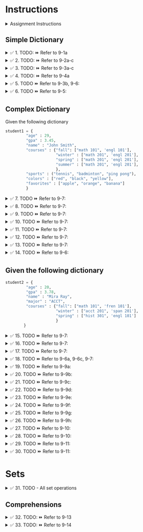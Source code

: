 # Instructions


<details>
  <summary>
    Assignment Instructions
  </summary>

- In replit under bonuses folder -> Create a file named exam2bonus6.py
- In that file, create a function called all_todos() - use pass keyword in the function body for now
- Create a function for each todo for example TODO 1 will be in todo1()
- Call todo1() in all_todos() after the pass keyword
- Import the bonuses/exam2bonus6 module in main. Call all_todos() in main.py
- As you complete each todo, comment out the function call to that todo
- You may use the default print statement or suchi_print
</details>


## Simple Dictionary

<details>
  <summary>
    ✅ 1. TODO: ⏩ Refer to 9-1a
  </summary>

  Create an empty dictionary and print it
</details>


<details>
  <summary>
    ✅ 2. TODO: ⏩ Refer to 9-2a-c
  </summary>

  Create a dictionary with following values using all the three methods and print it

  code -> "101"  
  title -> "Twilight"  
  price -> 25.99  
  copies -> 5
</details>


<details>
  <summary>
    ✅ 3. TODO: ⏩ Refer to 9-3a-c
  </summary>

  In the above created dictionary, find the value using the user input key, without raising an exception 

  ```python
  # 3. @TODO3a-c: Access dictionary values given the key
  key = input("Enter the key to access value: ")

  # a. Using exception handling


  # b. Using IF statement


  # c. Using the method

  ```
</details>


<details>
  <summary>
    ✅ 4. TODO: ⏩ Refer to 9-4a
  </summary>
  Change the book title to - Eclipse
</details>


<details>
  <summary>
    ✅ 5. TODO ⏩ Refer to 9-3b, 9-6:
  </summary>

  - Delete dictionary element at user-specified key
  - Without raising an exception
  - Hint: Use in operator to check if key exists

  ```python
  key = input("Enter the key to delete its value: ")
  ```
</details>


<details>
  <summary>
    ✅ 6. TODO ⏩ Refer to 9-5:
  </summary>
  Print how many data elements (key/value pairs) are there in your dictionary
</details>


## Complex Dictionary
Given the following dictionary
```python
student1 = {
         "age" : 29,
         "gpa" : 3.45,
         "name" : "John Smith",
         "courses" : {"fall": ["math 101", 'engl 101'],
                      "winter" : ["math 201", 'engl 201'],
                      "spring" : ["math 201", 'engl 201'],
                      "summer" : ["math 201", 'engl 201'],
                      },
         "sports" : ("tennis", "badminton", "ping pong"),
         "colors" : ["red", "black", "yellow"],
         "favorites" : ["apple", "orange", "banana"]
         }
```


<details>
  <summary>
    ✅ 7. TODO ⏩ Refer to 9-7:
  </summary>

Print the name and age of the student like this

NAME: John Smith  
AGE: 29  
</details>


<details>
  <summary>
    ✅ 8. TODO ⏩ Refer to 9-7:
  </summary>
  
  Print the colors of the student each in one line, must look like this  
  red  
  black  
  yellow
</details>


<details>
  <summary>
    ✅ 9. TODO ⏩ Refer to 9-7:
  </summary>

  Print the courses taken by the student in fall, like this  
  
  MATH 101  
  ENGL 101
</details>


<details>
  <summary>
    ✅ 10. TODO ⏩ Refer to 9-7:
  </summary>
  Change the student's age to 19
</details>


<details>
  <summary>
    ✅ 11. TODO ⏩ Refer to 9-7:
  </summary>
  Add pear to the student's favorite fruits (you may add at the end)
</details>


<details>
  <summary>
    ✅ 12. TODO ⏩ Refer to 9-7:
  </summary>
  Register student for acct 101 in Fall
</details>

<details>
  <summary>
    ✅ 13. TODO ⏩ Refer to 9-7:
  </summary>
  Drop student from math 201 in winter
</details>


<details>
  <summary>
    ✅ 14. TODO ⏩ Refer to 9-6:
  </summary>

  Drop student from math 101 in winter (Yes, student is not enrolled in math 101)  
  So, use exception handling or use `in` before attempting to delete
</details>


## Given the following dictionary
```python
student2 = {
         "age" : 20,
         "gpa" : 3.78,
         "name" : "Mira Ray",
         "major" : "ACCT",
         "courses" : {"fall": ["math 101", 'fren 101'],
                      "winter" : ["acct 201", 'span 201'],
                      "spring" : ["hist 301", 'engl 101']
                      }
        }
```


<details>
  <summary>
    ✅ 15. TODO ⏩ Refer to 9-7:
  </summary>
  Add pink as one of the favorite colors (colors must be a list)
</details>


<details>
  <summary>
    ✅ 16. TODO ⏩ Refer to 9-7:
  </summary>
  Add pickleball and volleyball as the student's sports (sports must be a tuple)
</details>


<details>
  <summary>
    ✅ 17. TODO ⏩ Refer to 9-7:
  </summary>
  Add two courses for this student for summer - engl 202 and span 304
</details>


<details>
  <summary>
    ✅ 18. TODO ⏩ Refer to 9-6a, 9-6c, 9-7:
  </summary>
  
  Write a statement to delete the student's favorite fruits   
  
  💡 Hint:
  - key doesn't exist for this student, so you must
  - check if key is present using in operator
  - then write the del statement
</details>


<details>
  <summary>
    ✅ 19. TODO ⏩ Refer to 9-9a:
  </summary>
  Create a copy of dictionary student2 and call it student3
</details>


<details>
  <summary>
    ✅ 20. TODO ⏩ Refer to 9-9b:
  </summary>
  Delete the elements of student3 (but keep the dictionary)
</details>


<details>
  <summary>
    ✅ 21. TODO ⏩ Refer to 9-9c:
  </summary>
  Get the favorite fruits of student2 without raising an exception. Don't use the IF statement.
</details>


<details>
  <summary>
    ✅ 22. TODO ⏩ Refer to 9-9d:
  </summary>
  Using ONE statement with update() method, change the gpa of student2 to 3.84 and add new key cwid as 30088999
</details>


<details>
  <summary>
    ✅ 23. TODO ⏩ Refer to 9-9e:
  </summary>
  Print all the dictionary's keys and associated values of the student1 dictionary
</details>


<details>
  <summary>
    ✅ 24. TODO ⏩ Refer to 9-9f:
  </summary>
  Print the keys of student2 dictionary
</details>


<details>
  <summary>
    ✅ 25. TODO ⏩ Refer to 9-9g:
  </summary>
  Print just the values of student1
</details>


<details>
  <summary>
    ✅ 26. TODO ⏩ Refer to 9-9h:
  </summary>
  Delete major and its value from the student2 dictionary - use a method (not del statement)
</details>


<details>
  <summary>
    ✅ 27. TODO ⏩ Refer to 9-10:
  </summary>
  Pickle the dictionary student1 and save it in file named student1.txt
</details>


<details>
  <summary>
    ✅ 28. TODO ⏩ Refer to 9-10:
  </summary>
  Pickle the dictionary student2 and save it in file named student2.txt
</details>


<details>
  <summary>
    ✅ 29. TODO ⏩ Refer to 9-11:
  </summary>
  Unpickle student1.txt and print that dictionary
</details>


<details>
  <summary>
    ✅ 30. TODO ⏩ Refer to 9-11:
  </summary>
  Unpickle student2.txt and print that dictionary
</details>


# Sets

<details>
  <summary>
    ✅ 31. TODO - All set operations
  </summary>

  1. Create an empty set named honor_roll_students  
  ⏩ Refer to 9-12-1

  2. Create a set named comp_sci_students with values John, Jimmy, Reagan, Keenan, Timmy, Jonathan  
  ⏩ Refer to 9-12-2a
  3. Create a set named comp_sci_students2 with the list given below  
names = ["Mary", "Priya", "Anna", "Christina", "Karen", "Michelle"]  
⏩ Refer to 9-12-2b
4. Add elements of comp_sci_students2 to comp_sci_students  
⏩ Refer to 9-12-4b1
5. Create a tuple named t_students with four names of your choice - ⏩ Refer to 7-27c, and add the elements of t_students to the set comp_sci_students  
⏩ Refer to 9-12-4b2
6. Add the first five students of the list below to the honor_roll_students set you created in 1. 💡 Hint: slice the list and then use the update method  
list1 = ["Jonathan", "Jeremy", "Tiffany", "Malachi", "Keenan", "Peter", "Daniel"]
7. Add a student Brittany to both comp_sci_students and honor_roll_students (in two statements)  
⏩ Refer to 9-12-4a
8. Write statements for two different ways to remove John from honor_roll_students. Comment out the one that is raising an exception.  
⏩ Refer to 9-12-4c,4d
### Set Operations:
9. Print the computer science students that are also in the honor roll  
⏩ Refer to 9-12-8
10. Get all the students from both computer science and honor roll sets, in a set and print it  
⏩ Refer to 9-12-7
11. Print the computer science students that are not in the honor roll  
⏩ Refer to 9-12-9
12. Print the honor roll students that are not computer science students  
⏩ Refer to 9-12-9
13. Print all the students in both the lists, except for those who are both computer science students and in the honor roll  
⏩ Refer to 9-12-10
</details>


## Comprehensions

<details>
  <summary>
    ✅ 32. TODO: ⏩ Refer to 9-13
  </summary>
  
  From the list given, create a set with elements that are > 25 - using set comprehension  
  my_list = [25, 45, 56, 23, 17, 34, 33, 67, 20, 22, 78]
</details>


<details>
  <summary>
    ✅ 33. TODO: ⏩ Refer to 9-14
  </summary>

  Given the dictionary of products and prices in pounds
- Create another dictionary with products and prices in dollars rounded to two decimal places (Hint: Use round())
- The conversion rate is the variable pound_to_dollar
- Use dictionary comprehension

```python
# Given the dictionary of products and prices in pounds, create another dictionary with products and prices in dollars rounded to two decimal places

old_price = {'milk': 0.78, 'coffee': 1.9, 'bread': 1.7, 'eggs': 2.5}
pound_to_dollar = 1.32
```

</details>

